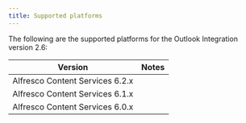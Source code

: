 ```yaml
---
title: Supported platforms
---
```


The following are the supported platforms for the Outlook Integration version 2.6:

| Version | Notes |
| ------- | ----- |
| Alfresco Content Services 6.2.x | |
| Alfresco Content Services 6.1.x | |
| Alfresco Content Services 6.0.x | |
